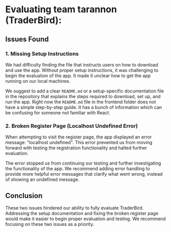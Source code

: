 # Evaluating team tarannon (TraderBird):


## Issues Found

### 1. **Missing Setup Instructions**
   We had difficulty finding the file that instructs users on how to download and use the app. Without proper setup instructions, it was challenging to begin the evaluation of the app. It made it unclear how to get the app running on our local machines.

   We suggest to add a clear `README.md` or a setup-specific documentation file in the repository that explains the steps required to download, set up, and run the app. Right now the `README.md` file in the frontend folder does not have a simple step-by-step guide. It has a bunch of information which can be confusing for someone not familiar with React.


### 2. **Broken Register Page (Localhost Undefined Error)**
   When attempting to visit the register page, the app displayed an error message: "localhost undefined". This error prevented us from moving forward with testing the registration functionality and halted further evaluation.

   The error stopped us from continuing our testing and further investigating the functionality of the app. We recommend adding error handling to provide more helpful error messages that clarify what went wrong, instead of showing an undefined message.


## Conclusion

These two issues hindered our ability to fully evaluate TraderBird. Addressing the setup documentation and fixing the broken register page would make it easier to begin proper evaluation and testing. We recommend focusing on these two issues as a priority.
